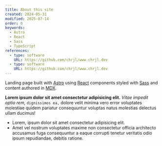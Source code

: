 ```yaml
---
title: About this site
created: 2024-05-31
modified: 2025-07-14
order: 0
keywords:
  - Astro
  - React
  - Sass
  - TypeScript
references:
  - type: software
    URL: https://github.com/chrjl/www.chrjl.dev
  - type: software
    URL: https://github.com/chrjl/www.chrjl.dev
---
```


Landing page built with [Astro](https://astro.build) using [React](https://react.dev) components styled with [Sass](https://sass-lang.com) and content authored in [MDX](https://mdxjs.com).

**Lorem ipsum dolor sit amet consectetur adipisicing elit.** *Vitae impedit optio rem,* `dignissimos ea,` dolore velit minima vero error voluptates molestiae quidem pariatur consequuntur voluptas natus molestias delectus ullam ducimus! <i class="fa-solid fa-thumbs-up"></i>

- Lorem, ipsum dolor sit amet consectetur adipisicing elit.
- Amet vel nostrum voluptates maxime non consectetur officia architecto accusamus fuga consequuntur a eaque corrupti tenetur veritatis odio ipsum repudiandae, debitis ratione.
